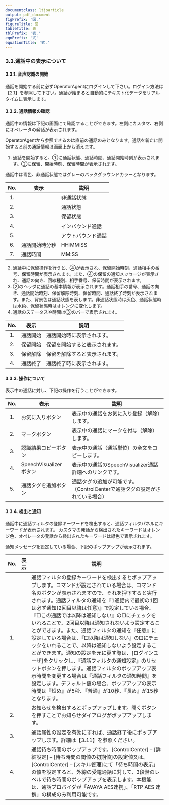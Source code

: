 ```yaml
---
documentclass: ltjsarticle
output: pdf_document
figPrefix: '図.'
figureTitle: 図
tableTitle: 表
tblPrefix: '表.'
eqnPrefix: '式'
equationTitle: '式.'
---
```


### 3.3.通話中の表示について
#### 3.3.1. 音声認識の開始
通話を開始する前に必ずOperatorAgentにログインして下さい。ログイン方法は【2.1】を参照して下さい。通話が始まると自動的にテキスト化データをリアルタイムに表示します。

#### 3.3.2. 通話情報の確認
通話中の情報は下記の画面にて確認することができます。左側にカスタマ、右側にオペレータの発話が表示されます。

OperatorAgentから参照できるのは直前の通話のみとなります。通話を新たに開始すると前の通話情報は画面上から消えます。

1.	通話を開始すると、①に通話状態、通話時間、通話開始時刻が表示されます。②に保留、開始時刻、保留時間が表示されます。

通話中は青色、非通話状態ではグレーのバックグラウンドカラーとなります。

| No.	| 表示	| 説明 |
|:-:|---|------|
| 1. |  | 非通話状態 |
| 2. |  | 通話状態 |
| 3. |  | 保留状態 |
| 4. |  | インバウンド通話 |
| 5. |  | アウトバウンド通話 |
| 6. | 通話開始時分秒 | HH:MM:SS |
| 7. | 通話時間	| MM:SS |

2.	通話中に保留操作を行うと、④が表示され、保留開始時刻、通話相手の番号、保留時間が表示されます。また、④の保留の通知メッセージが表示され、通話の向き、回線種別、相手番号、保留時間が表示されます。
3.	②のヘッダに通話の基本情報が表示されます。通話相手の番号、通話の向き、通話開始時刻、保留解除時刻、保留時間、通話終了時刻が表示されます。また、背景色は通話状態を表します。非通話状態時は灰色、通話状態時は水色、保留状態時はオレンジに変化します。
4.	通話のステータスや時間は③のバーで表示されます。

| No. |	表示 | 説明 |
|:-:|---|------|
| 1. |	通話開始 |	通話開始時に表示されます。 |
| 2. |	保留開始 |	保留を開始すると表示されます。 |
| 3. |	保留解除 |	保留を解除すると表示されます。 |
| 4. |	通話終了 |	通話終了時に表示されます。 |

#### 3.3.3. 操作について
表示中の通話に対し、下記の操作を行うことができます。

| No. |	表示 |	説明 |
|:-:|---|------|
| 1. |	お気に入りボタン	| 表示中の通話をお気に入り登録（解除）します。|
| 2. |	マークボタン | 表示中の通話にマークを付与（解除）します。 |
| 3. |	認識結果コピーボタン | 表示中の通話（通話単位）の全文をコピーします。 |
| 4. |  SpeechVisualizerボタン |	表示中の通話のSpeechVisualizer通話詳細へのリンクです。 |
| 5. |  通話タグを追加ボタン |	通話タグの追加が可能です。（ControlCenterで通話タグの設定がされている場合） |

#### 3.3.4. 検出と通知
通話中に通話フィルタの登録キーワードを検出すると、通話フィルタパネルにキーワードが表示されます。
カスタマの発話から検出されたキーワードはオレンジ色、オペレータの発話から検出されたキーワードは緑色で表示されます。

通知メッセージを設定している場合、下記のポップアップが表示されます。

| No. |	表示 |	説明 |
|:-:|---|------|
|1. | | 通話フィルタの登録キーワードを検出するとポップアップします。コマンドが設定されている場合は、コマンド名のボタンが表示されますので、それを押下すると実行されます。通話フィルタの通知を『1通話内で最初の1回は必ず通知(2回目以降は任意)』で設定している場合、『□この通話では以降は通知しない』の□にチェックをいれることで、2回目以降は通知されないよう設定することができます。また、通話フィルタの通知を『任意』に設定している場合は、『□以降は通知しない』の□にチェックをいれることで、以降は通知しないよう設定することができます。通知の設定を元に戻す際は、[ログインユーザ]をクリックし、『通話フィルタの通知設定』のリセットボタンを押します。通話フィルタのポップアップ表示時間を変更する場合は『通話フィルタの通知時間』を設定します。デフォルト値の場合、ポップアップの表示時間は『短め』が5秒、『普通』が10秒、『長め』が15秒となります。|
| 2. |  |	お知らせを検出するとポップアップします。開くボタンを押すことでお知らせダイアログがポップアップします。|
| 3. |  | 通話属性の設定を有効にすれば、通話終了後にポップアップします。詳細は【3.11】を参照ください。 |
| 4. |  | 通話待ち時間のポップアップです。[ControlCenter] – [詳細設定] – [待ち時間の閾値の初期値]の設定値又は、[ControlCenter] – [スキル管理]にて「待ち時間の表示」の値を設定すると、外線の受電通話に対して、3段階のレベルで待ち時間のポップアップを表示します。本機能は、通話プロバイダが「AVAYA AES連携」、「RTP AES 連携」の構成のみ利用可能です。 |
